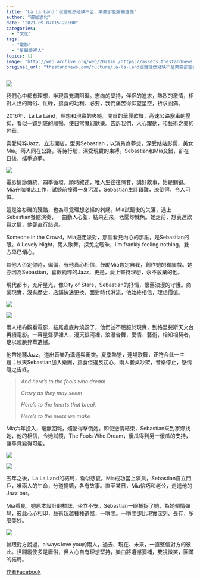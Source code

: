 ```yaml
---
title: "La La Land：現實縱然殘缺不全，樂曲卻能彌補遺憾"
author: "德尼思化"
date: "2021-09-07T15:22:00"
categories:
  - "文化"
tags:
  - "電影"
  - "星聲夢裡人"
topics: []
image: "http://web.archive.org/web/2021im_/https://assets.thestandnews.com/media/photos/0_-cjZVhmOAMNhbJlP.jpeg"
original_url: "thestandnews.com/culture/la-la-land現實縱然殘缺不全樂曲卻能彌補遺憾"
---
```

![](http://web.archive.org/web/2021im_/https://assets.thestandnews.com/media/photos/0_-cjZVhmOAMNhbJlP.jpeg)

我們心中都有理想，唯現實充滿阻礙。志向的堅持，伴侶的追求，熱烈的激情，相對人世的庸俗、忙碌，搵食的功利、必要，我們痛苦得仰望星空，祈求圓滿。

2016年，La La Land，理想和現實的夾縫。開首的華麗歌舞，高速公路塞車的壓抑，看似一鏡到底的順暢，使日常魔幻歡樂。告訴我們，人心躍動，和藝術之美的昇華。

喜愛純粹Jazz，立志開店，型男Sebastian；以演員為夢想，深受姑姑影響，美女Mia。兩人同在公路，等待行駛，深受現實的束縛。Sebastian和Mia交錯，卻在日後，攜手追夢。

![](http://web.archive.org/web/2021im_/https://assets.thestandnews.com/media/photos/0_x3DYhunHFiaEbjVQ.gif)

電影情節傳統，四季循環，順時敘述，唯人生往往陳套，講好故事，始是關鍵。Mia在咖啡店工作，試鏡前撞得一身污濁，Sebastian生計艱難，潦倒得，令人可憐。

這是洛杉磯的殘酷，也為尋覓理想必經的刺痛。Mia試鏡後的失落，遇上Sebastian餐館演奏，一曲動人心弦，結果迎來，老闆炒魷魚。她走前，想表達欣賞之情，他卻直行錯過。

Someone in the Crowd，Mia遊走派對，那個看見內心的那誰，是Sebastian的眼。A Lovely Night，兩人歌舞，探戈之曖昧，I’m frankly feeling nothing，雙方早已傾心。

其他人否定你時，偏偏，有他真心相信，鼓勵Mia肯定自我，創作她的獨腳戲。她亦因為Sebastian，喜歡純粹的Jazz，更是，愛上堅持理想，永不放棄的他。

現代都市，充斥星光，像City of Stars，Sebastian的抒情，懷舊浪漫的守護。商業現實，沒有歷史，店鋪快速更換，面對時代洪流，他始終相信，理想價值。

![](http://web.archive.org/web/2021im_/https://assets.thestandnews.com/media/photos/0_G92NL8E8ThDLH8sb.gif)

![](http://web.archive.org/web/2021im_/https://assets.thestandnews.com/media/photos/0_Wp6YXAW6NVHoCxHR.gif)

兩人相約觀看電影，結尾處底片燒毀了，他們並不屈服於現實，到格里斐斯天文台再續電影。一幕星聲夢裡人，漫天銀河裡，浪漫合舞，愛情、藝術，相知相契者，足以超脫昇華遺憾。

他帶她聽Jazz，道出音樂乃溝通與衝突。夏季熱戀，連場歌舞，正符合此一主題；秋天Sebastian加入樂團，搵食但違反初心，兩人餐桌吵架，音樂停止，感情隨之告終。

> _And here’s to the fools who dream_
> 
> _Crazy as they may seem_
> 
> _Here’s to the hearts that break_
> 
> _Here’s to the mess we make_

Mia六年投入，毫無回報，殘酷得擊倒她。即使戀情結束，Sebastian來到家鄉找她，他的相信，令她試鏡，The Fools Who Dream，傻瓜得到另一傻瓜的支持，讓尋覓變得可能。

![](http://web.archive.org/web/2021im_/https://assets.thestandnews.com/media/photos/0_aGkGU7mgHWwyHtNP.gif)

![](http://web.archive.org/web/2021im_/https://assets.thestandnews.com/media/photos/0_p4xOF3BHf9oi_Sai.gif)

五年之後，La La Land的結局，看似悲哀。Mia成功當上演員，Sebastian自立門戶，唯兩人的生命，分道揚鑣，各有故事。直至某日，Mia恰巧和老公，走進他的Jazz bar。

Mia看見，她原本設計的標誌，坐立不安。Sebastian一眼捕捉了她，為她傾情彈琴，彼此心心相印，藝術超越種種遺憾，一𣊬間。一𣊬間卻比現實深刻、長存，多麼美妙。

![](http://web.archive.org/web/2021im_/https://assets.thestandnews.com/media/photos/0_WV5ZKIukMTWjQlVv.gif)

曾跟對方說過，always love you的兩人，過去、現在、未來，一直堅信對方的彼此。世間縱使多是庸俗，但人心自有理想堅持，樂曲將遺憾彌補，雙視微笑，圓滿的結局。

[作者Facebook](http://web.archive.org/web/20211229093931/https://www.facebook.com/Delisver.hk/)